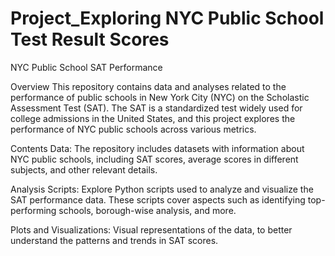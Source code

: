 # Project_Exploring NYC Public School Test Result Scores
NYC Public School SAT Performance

Overview
This repository contains data and analyses related to the performance of public schools in New York City (NYC) on the Scholastic Assessment Test (SAT). The SAT is a standardized test widely used for college admissions in the United States, and this project explores the performance of NYC public schools across various metrics.

Contents
Data: The repository includes datasets with information about NYC public schools, including SAT scores, average scores in different subjects, and other relevant details.

Analysis Scripts: Explore Python scripts used to analyze and visualize the SAT performance data. These scripts cover aspects such as identifying top-performing schools, borough-wise analysis, and more.

Plots and Visualizations: Visual representations of the data, to better understand the patterns and trends in SAT scores.


